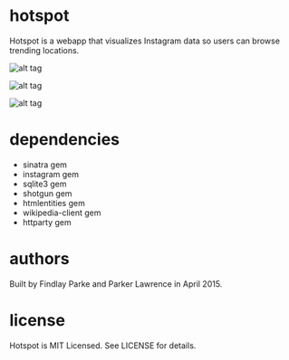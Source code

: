 hotspot
========

Hotspot is a webapp that visualizes Instagram data so users can browse trending locations.

![alt tag](https://raw.github.com/finvansant/hotspot_/master/hs_pres/images/slide1.png)

![alt tag](https://raw.github.com/finvansant/hotspot_/master/hs_pres/images/slide5.png)

![alt tag](https://raw.github.com/finvansant/hotspot_/master/hs_pres/images/slide6.png)

dependencies
========

* sinatra gem
* instagram gem
* sqlite3 gem
* shotgun gem
* htmlentities gem
* wikipedia-client gem
* httparty gem

authors
========

Built by Findlay Parke and Parker Lawrence in April 2015. 

license
========

Hotspot is MIT Licensed. See LICENSE for details.
